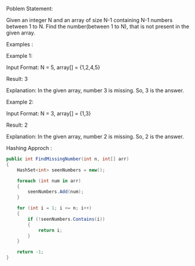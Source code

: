 Poblem Statement: 


Given an integer N and an array of size N-1 containing N-1 numbers between 1 to N. Find the number(between 1 to N), that is not present in the given array.


Examples :


Example 1:

Input Format: N = 5, array[] = {1,2,4,5}

Result: 3

Explanation: In the given array, number 3 is missing. So, 3 is the answer.


Example 2:

Input Format: N = 3, array[] = {1,3}

Result: 2

Explanation: In the given array, number 2 is missing. So, 2 is the answer.


Hashing Approch :


```cs
public int FindMissingNumber(int n, int[] arr)
{
	HashSet<int> seenNumbers = new();

	foreach (int num in arr)
	{
		seenNumbers.Add(num);
	}

	for (int i = 1; i <= n; i++)
	{
		if (!seenNumbers.Contains(i))
		{
			return i;
		}
	}

	return -1;
}
```